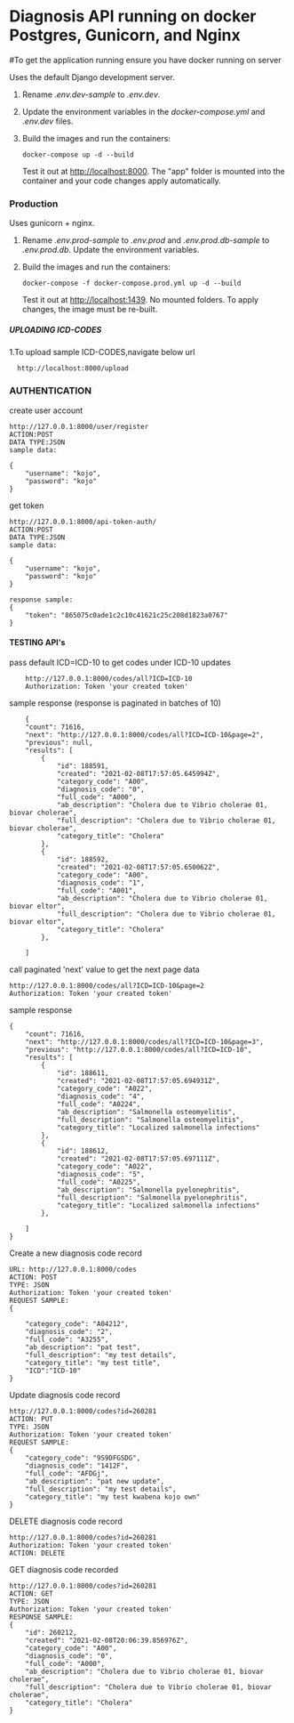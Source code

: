 # Diagnosis API running on docker Postgres, Gunicorn, and Nginx


#To get the application running ensure you have docker running on server

Uses the default Django development server.

1. Rename *.env.dev-sample* to *.env.dev*.
2. Update the environment variables in the *docker-compose.yml* and *.env.dev* files.
3. Build the images and run the containers:

    ```
    docker-compose up -d --build
    ```

    Test it out at [http://localhost:8000](http://localhost:8000). The "app" folder is mounted into the container and your code changes apply automatically.

### Production

Uses gunicorn + nginx.

1. Rename *.env.prod-sample* to *.env.prod* and *.env.prod.db-sample* to *.env.prod.db*. Update the environment variables.
2. Build the images and run the containers:

    ```
    docker-compose -f docker-compose.prod.yml up -d --build
    ```

    Test it out at [http://localhost:1439](http://localhost:1439). No mounted folders. To apply changes, the image must be re-built.
    
#####  UPLOADING ICD-CODES  
 1.To upload sample ICD-CODES,navigate below url
  ```
    http://localhost:8000/upload
```

### AUTHENTICATION
create user account 
```
http://127.0.0.1:8000/user/register
ACTION:POST
DATA TYPE:JSON
sample data:

{
    "username": "kojo",
    "password": "kojo"
}

```
get token
```
http://127.0.0.1:8000/api-token-auth/
ACTION:POST
DATA TYPE:JSON
sample data:

{
    "username": "kojo",
    "password": "kojo"
}

response sample:
{
    "token": "865075c0ade1c2c10c41621c25c208d1823a0767"
}

```

#### TESTING API's
pass default ICD=ICD-10 to get codes under ICD-10 updates
```
    http://127.0.0.1:8000/codes/all?ICD=ICD-10
    Authorization: Token 'your created token'
```
sample response (response is paginated in batches of 10)
```
    {
    "count": 71616,
    "next": "http://127.0.0.1:8000/codes/all?ICD=ICD-10&page=2",
    "previous": null,
    "results": [
        {
            "id": 188591,
            "created": "2021-02-08T17:57:05.645994Z",
            "category_code": "A00",
            "diagnosis_code": "0",
            "full_code": "A000",
            "ab_description": "Cholera due to Vibrio cholerae 01, biovar cholerae",
            "full_description": "Cholera due to Vibrio cholerae 01, biovar cholerae",
            "category_title": "Cholera"
        },
        {
            "id": 188592,
            "created": "2021-02-08T17:57:05.650062Z",
            "category_code": "A00",
            "diagnosis_code": "1",
            "full_code": "A001",
            "ab_description": "Cholera due to Vibrio cholerae 01, biovar eltor",
            "full_description": "Cholera due to Vibrio cholerae 01, biovar eltor",
            "category_title": "Cholera"
        },
       
    ]
```
call paginated 'next' value to get the next page data

```
http://127.0.0.1:8000/codes/all?ICD=ICD-10&page=2
Authorization: Token 'your created token'
```
sample response

```
{
    "count": 71616,
    "next": "http://127.0.0.1:8000/codes/all?ICD=ICD-10&page=3",
    "previous": "http://127.0.0.1:8000/codes/all?ICD=ICD-10",
    "results": [
        {
            "id": 188611,
            "created": "2021-02-08T17:57:05.694931Z",
            "category_code": "A022",
            "diagnosis_code": "4",
            "full_code": "A0224",
            "ab_description": "Salmonella osteomyelitis",
            "full_description": "Salmonella osteomyelitis",
            "category_title": "Localized salmonella infections"
        },
        {
            "id": 188612,
            "created": "2021-02-08T17:57:05.697111Z",
            "category_code": "A022",
            "diagnosis_code": "5",
            "full_code": "A0225",
            "ab_description": "Salmonella pyelonephritis",
            "full_description": "Salmonella pyelonephritis",
            "category_title": "Localized salmonella infections"
        },
      
    ]
}
```
Create a new diagnosis code record

```
URL: http://127.0.0.1:8000/codes
ACTION: POST
TYPE: JSON
Authorization: Token 'your created token'
REQUEST SAMPLE: 
{

    "category_code": "A04212",
    "diagnosis_code": "2",
    "full_code": "A3255",
    "ab_description": "pat test",
    "full_description": "my test details",
    "category_title": "my test title",
    "ICD":"ICD-10"
}

```
Update diagnosis code record

```
http://127.0.0.1:8000/codes?id=260281
ACTION: PUT
TYPE: JSON
Authorization: Token 'your created token'
REQUEST SAMPLE: 
{
    "category_code": "9S9DFGSDG",
    "diagnosis_code": "1412F",
    "full_code": "AFDGj",
    "ab_description": "pat new update",
    "full_description": "my test details",
    "category_title": "my test kwabena kojo own"
}

```
DELETE diagnosis code record
```
http://127.0.0.1:8000/codes?id=260281
Authorization: Token 'your created token'
ACTION: DELETE

```

GET diagnosis code recorded

```
http://127.0.0.1:8000/codes?id=260281
ACTION: GET
TYPE: JSON
Authorization: Token 'your created token'
RESPONSE SAMPLE: 
{
    "id": 260212,
    "created": "2021-02-08T20:06:39.856976Z",
    "category_code": "A00",
    "diagnosis_code": "0",
    "full_code": "A000",
    "ab_description": "Cholera due to Vibrio cholerae 01, biovar cholerae",
    "full_description": "Cholera due to Vibrio cholerae 01, biovar cholerae",
    "category_title": "Cholera"
}

```
